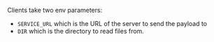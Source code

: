 Clients take two env parameters:

* `SERVICE_URL` which is the URL of the server to send the payload to
* `DIR` which is the directory to read files from.

